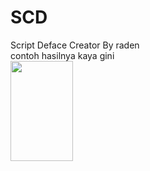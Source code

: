 # SCD
Script Deface Creator By raden<br>
contoh hasilnya kaya gini
<br><img src="https://i.ibb.co/NCCYNjr/Screenshot-55.png" width="100" height="160">
